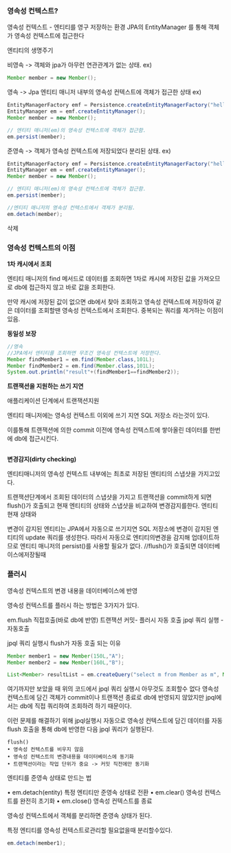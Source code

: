 
### 영속성 컨텍스트?

영속성 컨텍스트 - 엔티티를 영구 저장하는 환경
JPA의 EntityManager 를 통해 객체가 영속성 컨텍스트에 접근한다

엔티티의 생명주기

비영속 -> 객체와 jpa가 아무런 연관관계가 없는 상태.
ex)
```java
Member member = new Member();
```
영속 -> Jpa 엔티티 매니저 내부의 영속성 컨텍스트에 객체가 접근한 상태
ex)
```java
EntityManagerFactory emf = Persistence.createEntityManagerFactory("hello");
EntityManager em = emf.createEntityManager();
Member member = new Member();

// 엔티티 매니저(em)의 영속성 컨텍스트에 객체가 접근함.
em.persist(member);

```

준영속 -> 객체가 영속성 컨텍스트에 저장되었다 분리된 상태.
ex)
```java
EntityManagerFactory emf = Persistence.createEntityManagerFactory("hello");
EntityManager em = emf.createEntityManager();
Member member = new Member();

// 엔티티 매니저(em)의 영속성 컨텍스트에 객체가 접근함.
em.persist(member);

//엔티티 매니저의 영속성 컨텍스트에서 객체가 분리됨.
em.detach(member);
```

삭제


### 영속성 컨텍스트의 이점

**1차 캐시에서 조회**


엔티티 매니저의 find 메서드로 데이터를 조회하면
1차로 캐시에 저장된 값을 가져오므로 db에 접근하지 않고 바로 값을 조회한다.

만약 캐시에 저장된 값이 없으면 db에서 찾아 조회하고  영속성 컨텍스트에 저장하여
같은 데이터를 조회할땐 영속성 컨텍스트에서 조회한다.
중복되는 쿼리를 제거하는 이점이있음.

**동일성 보장**
```java
//영속
//JPA에서 엔티티를 조회하면 무조건 영속성 컨텍스트에 저장한다.
Member findMember1 = em.find(Member.class,101L);
Member findMember2 = em.find(Member.class,101L);
System.out.println("result"+(findMember1==findMember2));
```

**트랜잭션을 지원하는 쓰기 지연**

애플리케이션 단계에서 트랜잭션지원

엔티티 매니저에는 영속성 컨텍스트 이외에
쓰기 지연 SQL 저장소 라는것이 있다.

이를통해 트랜잭션에 의한 commit 이전에 영속성 컨텍스트에 쌓아올린 데이터를
한번에 db에 접근시킨다.

```java

```

**변경감지(dirty checking)**

엔티티매니저의 영속성 컨텍스트 내부에는
최초로 저장된 엔티티의 스냅샷을 가지고있다.

트랜잭션단계에서 조회된 데이터의 스냅샷을 가지고
트랜잭션을 commit하게 되면 flush()가 호출되고 현재 엔티티의 상태와 스냅샷을 비교하여 변경감지를한다.
엔티티 현재 상태와

변경이 감지된 엔티티는 JPA에서 자동으로 쓰기지연 SQL 저장소에 변경이 감지된 엔티티의 update 쿼리를 생성한다.
따라서 자동으로 엔티티의변경을 감지해 업데이트하므로 엔티티 매니저의 persist()를 사용할 필요가 없다.
//flush()가 호출되면 데이터베이스에저장될때

### 플러시
영속성 컨텍스트의 변경 내용을 데이터베이스에 반영

영속성 컨텍스트를 플러시 하는 방법은 3가지가 있다.

em.flush 직접호출(바로 db에 반영)
트랜잭션 커밋- 플러시 자동 호출
jpql 쿼리 실행 - 자동호출

jpql 쿼리 실행시 flush가 자동 호출 되는 이유
```java
Member member1 = new Member(150L,"A");
Member member2 = new Member(160L,"B");

List<Member> resultList = em.createQuery("select m from Member as m", Member.class).getResultList();
```
여기까지만 보았을 때 위의 코드에서 jpql 쿼리 실행시 아무것도 조회할수 없다
영속성 컨텍스트에 담긴 객체가 commit이나 트랜잭션 종료로 db에 반영되지 않았지만
jpql에서는 db에 직접 쿼리하여 조회하려 하기 때문이다.

이런 문제를 해결하기 위해 jpql실행시 자동으로 영속성 컨텍스트에 담긴 데이터를 자동 flush 호출을 통해 db에 반영한 다음
jpql 쿼리가 실행된다.

    flush()
    • 영속성 컨텍스트를 비우지 않음
    • 영속성 컨텍스트의 변경내용을 데이터베이스에 동기화
    • 트랜잭션이라는 작업 단위가 중요 -> 커밋 직전에만 동기화

엔티티를 준영속 상태로 만드는 법

• em.detach(entity)
특정 엔티티만 준영속 상태로 전환
• em.clear()
영속성 컨텍스트를 완전히 초기화
• em.close()
영속성 컨텍스트를 종료

영속성 컨텍스트에서 객체를 분리하면 준영속 상태가 된다.

특정 엔티티를 영속성 컨텍스트로관리할 필요없을때 분리할수있다.
```java
em.detach(member1);
```
